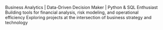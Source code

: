 Business Analytics | Data-Driven Decision Maker | Python & SQL Enthusiast
Building tools for financial analysis, risk modeling, and operational efficiency
Exploring projects at the intersection of business strategy and technology

